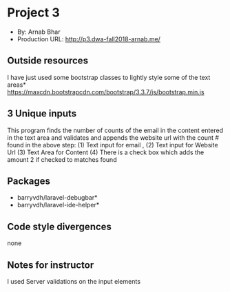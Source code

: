 # Project 3
+ By: Arnab Bhar
+ Production URL: <http://p3.dwa-fall2018-arnab.me/>

## Outside resources
I have just used some bootstrap classes to lightly style some of the text areas*
https://maxcdn.bootstrapcdn.com/bootstrap/3.3.7/js/bootstrap.min.js

## 3 Unique inputs
This program finds the number of counts of the email in the content entered in the text area and validates and appends the website url with the count # found in the above step: (1) Text input for email , (2) Text input for Website Url  (3) Text Area for Content (4) There is a check box which adds the amount 2 if checked to matches found

## Packages
* barryvdh/laravel-debugbar*
* barryvdh/laravel-ide-helper*

## Code style divergences
none

## Notes for instructor
I used Server validations on the input elements 
